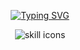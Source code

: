 <p align="center">
  <a href="https://git.io/typing-svg">
    <img src="https://readme-typing-svg.demolab.com/?font=Montserrat&width=500&center=True&vCenter=True&duration=3000&pause=2000&color=8E7CC3&lines=Hi,+I'm+Jenny+%F0%9F%91%8B;ML+%2B+Data+Science+for+Biopharma+Innovation;Building+Tools+That+Make+Research+Smarter" alt="Typing SVG">
  </a>
</p>

<p align="center">
    <!-- https://github.com/LelouchFR/skill-icons -->
    <img src="https://go-skill-icons.vercel.app/api/icons?i=py,r,bash,git,github,md,regex,snowflake,sparksql,numpy,pytorch,huggingface,wandb,overleaf,vscode" alt="skill icons" title="skill icons">
</p>

